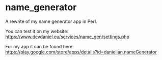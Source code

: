# name_generator
A rewrite of my name generator app in Perl.

You can test it on my website:
https://www.devdaniel.eu/services/name_gen/settings.php

For my app it can be found here:
https://play.google.com/store/apps/details?id=danielian.nameGenerator
